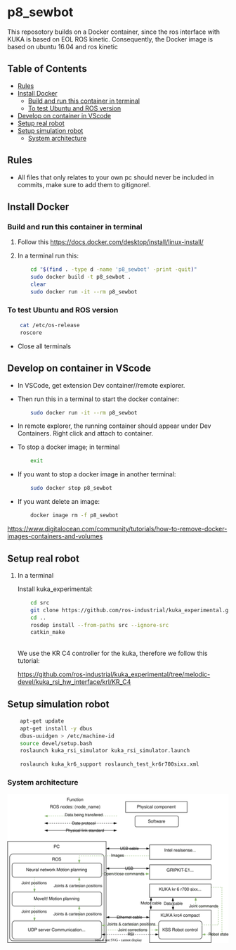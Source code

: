 # p8_sewbot

This reposotory builds on a Docker container, since the ros interface with KUKA is based on EOL ROS kinetic. Consequently, the Docker image is based on ubuntu 16.04 and ros kinetic

## Table of Contents

- [Rules](#rules)
- [Install Docker](#install-docker)
  - [Build and run this container in terminal](#build-and-run-this-container-in-terminal)
  - [To test Ubuntu and ROS version](#to-test-ubuntu-and-ros-version)
- [Develop on container in VScode](#develop-on-container-in-vscode)
- [Setup real robot](#setup-real-robot)
- [Setup simulation robot](#setup-simulation-robot)
    - [System architecture](#system-architecture)

## Rules

- All files that only relates to your own pc should never be included in commits, make sure to add them to gitignore!.

## Install Docker

### Build and run this container in terminal

1. Follow this https://docs.docker.com/desktop/install/linux-install/

2. In a terminal run this:

    ``` bash
        cd "$(find . -type d -name 'p8_sewbot' -print -quit)"
        sudo docker build -t p8_sewbot .
        clear
        sudo docker run -it --rm p8_sewbot
    ```

### To test Ubuntu and ROS version

``` bash
    cat /etc/os-release
    roscore
```

- Close all terminals

## Develop on container in VScode

- In VSCode, get extension Dev container//remote explorer. 

- Then run this in a terminal to start the docker container:

    ``` bash
        sudo docker run -it --rm p8_sewbot
    ```

- In remote explorer, the running container should appear under Dev Containers. Right click and attach to container.

- To stop a docker image; in terminal

    ``` bash
        exit
    ```

- If you want to stop a docker image in another terminal:

    ``` bash
        sudo docker stop p8_sewbot
    ```

- If you want delete an image:

    ``` bash
        docker image rm -f p8_sewbot
    ```

https://www.digitalocean.com/community/tutorials/how-to-remove-docker-images-containers-and-volumes

## Setup real robot

1. In a terminal

    Install kuka_experimental:

    ``` bash
        cd src
        git clone https://github.com/ros-industrial/kuka_experimental.git
        cd ..
        rosdep install --from-paths src --ignore-src
        catkin_make
        
    ```

    We use the KR C4 controller for the kuka, therefore we follow this tutorial:

    https://github.com/ros-industrial/kuka_experimental/tree/melodic-devel/kuka_rsi_hw_interface/krl/KR_C4

## Setup simulation robot

``` bash
    apt-get update
    apt-get install -y dbus
    dbus-uuidgen > /etc/machine-id
    source devel/setup.bash
    roslaunch kuka_rsi_simulator kuka_rsi_simulator.launch
```

``` bash
    roslaunch kuka_kr6_support roslaunch_test_kr6r700sixx.xml
```


### System architecture

[![System architecture](system_architecture.drawio.svg)](https://app.diagrams.net/#Hkasperfg16%2Fp8_sewbot%2Fmain%2Fsystem_architecturedrawio.svg)
